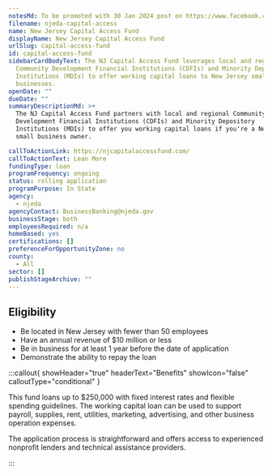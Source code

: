 ```yaml
---
notesMd: To be promoted with 30 Jan 2024 post on https://www.facebook.com/NewJerseyEDA
filename: njeda-capital-access
name: New Jersey Capital Access Fund
displayName: New Jersey Capital Access Fund
urlSlug: capital-access-fund
id: capital-access-fund
sidebarCardBodyText: The NJ Capital Access Fund leverages local and regional
  Community Development Financial Institutions (CDFIs) and Minority Depository
  Institutions (MDIs) to offer working capital loans to New Jersey small
  businesses.
openDate: ""
dueDate: ""
summaryDescriptionMd: >+
  The NJ Capital Access Fund partners with local and regional Community
  Development Financial Institutions (CDFIs) and Minority Depository
  Institutions (MDIs) to offer you working capital loans if you're a New Jersey
  small business owner.

callToActionLink: https://njcapitalaccessfund.com/
callToActionText: Lean More
fundingType: loan
programFrequency: ongoing
status: rolling application
programPurpose: In State
agency:
  - njeda
agencyContact: BusinessBanking@njeda.gov
businessStage: both
employeesRequired: n/a
homeBased: yes
certifications: []
preferenceForOpportunityZone: no
county:
  - All
sector: []
publishStageArchive: ""
---
```


## Eligibility

- Be located in New Jersey with fewer than 50 employees
- Have an annual revenue of $10 million or less
- Be in business for at least 1 year before the date of application
- Demonstrate the ability to repay the loan

:::callout{ showHeader="true" headerText="Benefits" showIcon="false" calloutType="conditional" }

This fund loans up to $250,000 with fixed interest rates and flexible spending guidelines. The working capital loan can be used to support payroll, supplies, rent, utilities, marketing, advertising, and other business operation expenses.

The application process is straightforward and offers access to experienced nonprofit lenders and technical assistance providers.

:::
